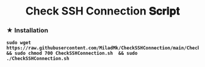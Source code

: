  <center><h1>Check SSH Connection 𝐒𝐜𝐫𝐢𝐩𝐭<b> </h1></center>

### ★ Installation

``` 
sudo wget https://raw.githubusercontent.com/MiladMk/CheckSSHConnection/main/CheckSSHConnection.sh && sudo chmod 700 CheckSSHConnection.sh  && sudo ./CheckSSHConnection.sh
 ```
